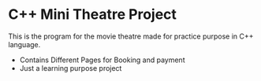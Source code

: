 # C++ Mini Theatre Project
This is the  program for the movie theatre made for practice purpose in C++ language.
- Contains Different Pages for Booking and payment
- Just a learning purpose project 
